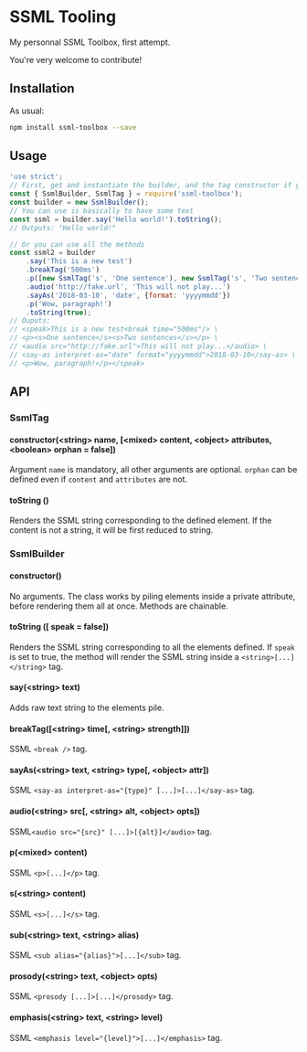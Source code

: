 # SSML Tooling
My personnal SSML Toolbox, first attempt.

You're very welcome to contribute!

## Installation
As usual:
```bash
npm install ssml-toolbox --save
```

## Usage
```javascript
'use strict';
// First, get and instantiate the builder, and the tag constructor if you need it
const { SsmlBuilder, SsmlTag } = require('ssml-toolbox');
const builder = new SsmlBuilder();
// You can use is basically to have some text
const ssml = builder.say('Hello world!').toString();
// Outputs: "Hello world!"

// Or you can use all the methods
const ssml2 = builder
    .say('This is a new test')
    .breakTag('500ms')
    .p([new SsmlTag('s', 'One sentence'), new SsmlTag('s', 'Two sentences')])
    .audio('http://fake.url', 'This will not play...')
    .sayAs('2018-03-10', 'date', {format: 'yyyymmdd'})
    .p('Wow, paragraph!')
    .toString(true);
// Ouputs: 
// <speak>This is a new test<break time="500ms"/> \
// <p><s>One sentence</s><s>Two sentences</s></p> \
// <audio src="http://fake.url">This will not play...</audio> \
// <say-as interpret-as="date" format="yyyymmdd">2018-03-10</say-as> \
// <p>Wow, paragraph!</p></speak>
```

## API
### SsmlTag
#### constructor(\<string> name, [\<mixed> content, \<object> attributes, \<boolean> orphan = false])
Argument `name` is mandatory, all other arguments are optional. `orphan` can be defined even if `content` and `attributes` are not.
#### toString ()
Renders the SSML string corresponding to the defined element. If the content is not a string, it will be first reduced to string.

### SsmlBuilder
#### constructor()
No arguments. The class works by piling elements inside a private attribute, before rendering them all at once. Methods are chainable.

#### toString ([<boolean> speak = false])
Renders the SSML string corresponding to all the elements defined. If `speak` is set to true, the method will render the SSML string inside a `<string>[...]</string>` tag.

#### say(\<string> text)
Adds raw text string to the elements pile.

#### breakTag([\<string> time[, \<string> strength]])
SSML `<break />` tag.

#### sayAs(\<string> text, \<string> type[, \<object> attr])
SSML `<say-as interpret-as="{type}" [...]>[...]</say-as>` tag.

#### audio(\<string> src[, \<string> alt, \<object> opts])
SSML`<audio src="{src}" [...]>[{alt}]</audio>` tag.

#### p(\<mixed> content)
SSML `<p>[...]</p>` tag.

#### s(\<string> content)
SSML `<s>[...]</s>` tag.

#### sub(\<string> text, \<string> alias)
SSML `<sub alias="{alias}">[...]</sub>` tag.

#### prosody(\<string> text, \<object> opts)
SSML `<prosody [...]>[...]</prosody>` tag.

#### emphasis(\<string> text, \<string> level)
SSML `<emphasis level="{level}">[...]</emphasis>` tag.